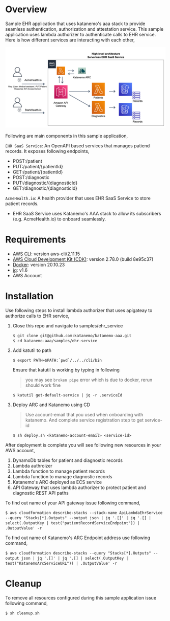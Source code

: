 # Overview
Sample EHR application that uses katanemo's aaa stack to provide seamless authentication, authorization and attestation service. This sample application uses lambda authorizer to authenticate calls to EHR service. Here is how different services are interacting with each other,

<img src="https://github.com/katanemo/katanemo-aaa/blob/main/samples/ehr-service/saas_arch.png?raw=true" width="800">

Following are main components in this sample application,

`EHR SaaS Service`: An OpenAPI based services that manages patiend records. It exposes following endpoints,

- POST:/patient
- PUT:/patient/{patientId}
- GET:/patient/{patientId}
- POST:/diagnostic
- PUT:/diagnostic/{diagnosticId}
- GET:/diagnostic/{diagnosticId}

`AcmeHealth.io`: A health provider that uses EHR SaaS Service to store patient records.

- EHR SaaS Service uses Katanemo's AAA stack to allow its subscribers (e.g. AcmeHealth.io) to onboard seamlessly.

# Requirements

- [AWS CLI](https://docs.aws.amazon.com/cli/latest/userguide/getting-started-install.html): version aws-cli/2.11.15
- [AWS Cloud Development Kit (CDK)](https://docs.aws.amazon.com/cdk/v2/guide/getting_started.html): version 2.78.0 (build 8e95c37)
- [Docker](https://docs.docker.com/get-docker/): version 20.10.23
- [jq](https://stedolan.github.io/jq/download/): v1.6
- AWS Account

# Installation

Use following steps to install lambda authorizer that uses apigateay to authorize calls to EHR service,


1. Close this repo and navigate to samples/ehr_service
    ```
    $ git clone git@github.com:katanemo/katanemo-aaa.git
    $ cd katanemo-aaa/samples/ehr-service
    ```
2. Add katutil to path
    ```
    $ export PATH=$PATH:`pwd`/../../cli/bin
    ```
    Ensure that katutil is working by typing in following
    > you may see `broken pipe` error which is due to docker, rerun should work fine
    ```
    $ katutil get-default-service | jq -r .serviceId
    ```
3. Deploy ARC and Katanemo using CD
   > Use account-email that you used when onboarding with katanemo. And complete service registration step to get service-id
    ```
    $ sh deploy.sh <katanemo-account-email> <service-id>
    ```

After deployment is complete you will see following new resources in your AWS account,

1. DynamoDb tables for patient and diagnostic records
2. Lambda authroizer
3. Lambda function to manage patient records
4. Lambda function to manage diagnostic records
5. Katanemo's ARC deployed as ECS service
6. API Gateway that uses lambda authorizer to protect patient and diagnostic REST API paths

To find out name of your API gateway issue following command,
```
$ aws cloudformation describe-stacks --stack-name ApiLambdaEhrService --query "Stacks[*].Outputs" --output json | jq '.[]' | jq '.[] | select(.OutputKey | test("patientRecordServiceEndpoint")) | .OutputValue' -r
```

To find out name of Katanemo's ARC Endpoint address use following command,

```
$ aws cloudformation describe-stacks --query "Stacks[*].Outputs" --output json | jq '.[]' | jq '.[] | select(.OutputKey | test("KatanemoArcServiceURL")) | .OutputValue' -r
```

# Cleanup

To remove all resources configured during this sample application issue following command,
```
$ sh cleanup.sh
```
